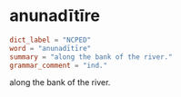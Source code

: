 # anunadītīre

``` toml
dict_label = "NCPED"
word = "anunadītīre"
summary = "along the bank of the river."
grammar_comment = "ind."
```

along the bank of the river.

